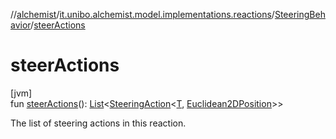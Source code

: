 //[alchemist](../../../index.md)/[it.unibo.alchemist.model.implementations.reactions](../index.md)/[SteeringBehavior](index.md)/[steerActions](steer-actions.md)

# steerActions

[jvm]\
fun [steerActions](steer-actions.md)(): [List](https://kotlinlang.org/api/latest/jvm/stdlib/kotlin.collections/-list/index.html)<[SteeringAction](../../it.unibo.alchemist.model.interfaces/-steering-action/index.md)<[T](index.md), [Euclidean2DPosition](../../it.unibo.alchemist.model.implementations.positions/-euclidean2-d-position/index.md)>>

The list of steering actions in this reaction.

